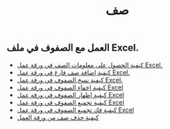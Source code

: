 ﻿---
title: صف
second_title: Aspose.Cells Cloud Documen
type: docs
url: /ar/rows/
aliases: [/working-with-rows/]
keywords: Working with rows on an Excel file
description: Aspose.Cells Cloud REST API دعم العمل مع الصفوف في ملف Excel. SDK يدعم أنواع لغات التطوير. وهي تشمل Android و C# و Go و Java و NodeJS و Perl و PHP و Python و Ruby و swift
weight: 100
---
## العمل مع الصفوف في ملف Excel.

- [كيفية الحصول على معلومات الصف في ورقة عمل Excel.](/cells/ar/rows/get/row/)
- [كيفية إضافة صف فارغ في ورقة عمل Excel.](/cells/ar/rows/add/row/)
- [كيفية نسخ الصفوف في ورقة عمل Excel.](/cells/ar/rows/copy/)
- [كيفية إخفاء الصفوف في ورقة عمل Excel](/cells/ar/rows/hide/)
- [كيفية إظهار الصفوف في ورقة عمل Excel](/cells/ar/rows/unhide/)
- [كيفية تجميع الصفوف في ورقة عمل Excel](/cells/ar/rows/group/)
- [كيفية فك تجميع الصفوف في ورقة عمل Excel](/cells/ar/rows/ungroup/)
- [كيفية حذف صف من ورقة العمل](/cells/ar/rows/delete/)

